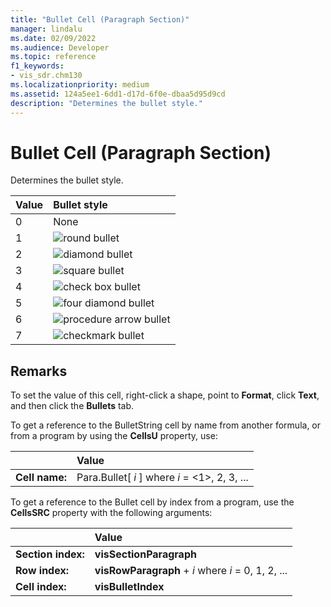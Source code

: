 ```yaml
---
title: "Bullet Cell (Paragraph Section)" 
manager: lindalu
ms.date: 02/09/2022
ms.audience: Developer
ms.topic: reference
f1_keywords:
- vis_sdr.chm130 
ms.localizationpriority: medium
ms.assetid: 124a5ee1-6dd1-d17d-6f0e-dbaa5d95d9cd
description: "Determines the bullet style."
---
```


# Bullet Cell (Paragraph Section)

Determines the bullet style.
  
|**Value**|**Bullet style**|
|:-----|:-----|
|0   |None |
|1   |![round bullet](media/IC_Bullet1_ZA07645847.gif) |
|2   |![diamond bullet](media/IC_Bullet2_ZA07645848.gif) |
|3   |![square bullet](media/IC_Bullet3_ZA07645849.gif) |
|4   |![check box bullet](media/IC_Bullet4_ZA07645851.gif) |
|5   |![four diamond bullet](media/IC_Bullet5_ZA07645852.gif) |
|6   |![procedure arrow bullet](media/IC_Bullet6_ZA07645853.gif) |
|7   |![checkmark bullet](media/IC_Bullet7_ZA07645854.gif) |

 
## Remarks

To set the value of this cell, right-click a shape, point to **Format**, click **Text**, and then click the **Bullets** tab. 
  
To get a reference to the BulletString cell by name from another formula, or from a program by using the **CellsU** property, use: 
  
||Value |
|:-----|:-----|
|**Cell name:** |Para.Bullet[ *i*  ] where *i*  = <1>, 2, 3, ... |

To get a reference to the Bullet cell by index from a program, use the **CellsSRC** property with the following arguments: 

||Value |
|:-----|:-----|
|**Section index:** |**visSectionParagraph** |
|**Row index:**  |**visRowParagraph** +  *i* where  *i*  = 0, 1, 2, ... |
|**Cell index:** |**visBulletIndex** |
